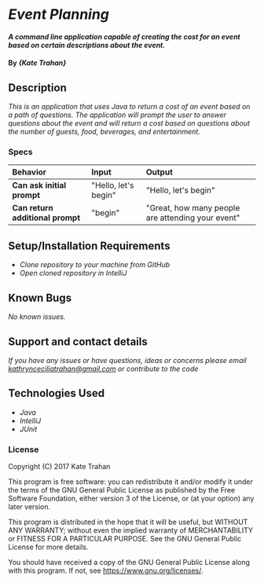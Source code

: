 # _Event Planning_

#### _A command line application capable of creating the cost for an event based on certain descriptions about the event._

#### By _**{Kate Trahan}**_

## Description

_This is an application that uses Java to return a cost of an event based on a path of questions. The application will prompt the user to answer questions about the event and will return a cost based on questions about the number of guests, food, beverages, and entertainment._


### Specs
| Behavior | Input | Output |
| :-------------     | :------------- | :-------------
| **Can ask initial prompt**| "Hello, let's begin" | "Hello, let's begin" |
| **Can return additional prompt**| "begin" | "Great, how many people are attending your event" |




## Setup/Installation Requirements

* _Clone repository to your machine from GitHub_
* _Open cloned repository in IntelliJ_

## Known Bugs

_No known issues._

## Support and contact details

_If you have any issues or have questions, ideas or concerns please email kathrynceciliatrahan@gmail.com or contribute to the code_

## Technologies Used

* _Java_
* _IntelliJ_
* _JUnit_


### License
Copyright (C) 2017 Kate Trahan

This program is free software: you can redistribute it and/or modify it under the terms of the GNU General Public License as published by the Free Software Foundation, either version 3 of the License, or (at your option) any later version.

This program is distributed in the hope that it will be useful, but WITHOUT ANY WARRANTY; without even the implied warranty of MERCHANTABILITY or FITNESS FOR A PARTICULAR PURPOSE. See the GNU General Public License for more details.

You should have received a copy of the GNU General Public License along with this program. If not, see https://www.gnu.org/licenses/.
